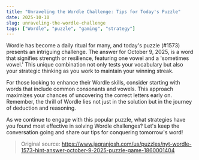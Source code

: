```yaml
---
title: "Unraveling the Wordle Challenge: Tips for Today's Puzzle"
date: 2025-10-10
slug: unraveling-the-wordle-challenge
tags: ["Wordle", "puzzle", "gaming", "strategy"]
---
```


Wordle has become a daily ritual for many, and today's puzzle (#1573) presents an intriguing challenge. The answer for October 9, 2025, is a word that signifies strength or resilience, featuring one vowel and a 'sometimes vowel.' This unique combination not only tests your vocabulary but also your strategic thinking as you work to maintain your winning streak.

For those looking to enhance their Wordle skills, consider starting with words that include common consonants and vowels. This approach maximizes your chances of uncovering the correct letters early on. Remember, the thrill of Wordle lies not just in the solution but in the journey of deduction and reasoning.

As we continue to engage with this popular puzzle, what strategies have you found most effective in solving Wordle challenges? Let's keep the conversation going and share our tips for conquering tomorrow's word!

> Original source: https://www.jagranjosh.com/us/puzzles/nyt-wordle-1573-hint-answer-october-9-2025-puzzle-game-1860001404